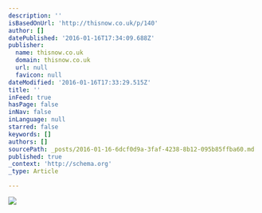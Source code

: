 ```yaml
---
description: ''
isBasedOnUrl: 'http://thisnow.co.uk/p/140'
author: []
datePublished: '2016-01-16T17:34:09.688Z'
publisher:
  name: thisnow.co.uk
  domain: thisnow.co.uk
  url: null
  favicon: null
dateModified: '2016-01-16T17:33:29.515Z'
title: ''
inFeed: true
hasPage: false
inNav: false
inLanguage: null
starred: false
keywords: []
authors: []
sourcePath: _posts/2016-01-16-6dcf0d9a-3faf-4238-8b12-095b85ffba60.md
published: true
_context: 'http://schema.org'
_type: Article

---
```

![](http://thisnow.co.uk/images/20121126003240_anna%20&%20jo-153-1.jpg)